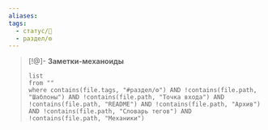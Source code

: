 ```yaml
---
aliases: 
tags:
  - статус/🌱
  - раздел/⚙
---
```


> [!@]- **Заметки-механоиды**
>
> ```dataview
> list
> from ""
> where contains(file.tags, "#раздел/⚙") AND !contains(file.path, "Шаблоны") AND !contains(file.path, "Точка входа") AND !contains(file.path, "README") AND !contains(file.path, "Архив") AND !contains(file.path, "Словарь тегов") AND !contains(file.path, "Механики")
> ```